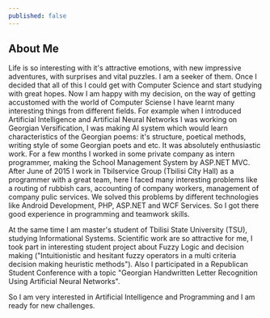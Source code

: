 ```yaml
---
published: false
---
```

## About Me

Life is so interesting with it's attractive emotions, with new impressive adventures, with surprises and vital puzzles. I am a seeker of them. Once I decided that all of this I could get with Computer Science and start studying with great hopes. Now I am happy with my decision, on the way of getting accustomed with the world of Computer Sciense I have learnt many interesting things from different fields. For example when I introduced Artificial Intelligence and Artificial Neural Networks I was working on Georgian Versification, I was making AI system which would learn characteristics of the Georgian poems: it's structure, poetical methods, writing style of some Georgian poets and etc. It was absolutely enthusiastic work. For a few months I worked in some private company as intern programmer, making the School Management System by ASP.NET MVC. After June of 2015 I work in Tbilservice Group (Tbilisi City Hall) as a programmer with a great team, here I faced many interesting problems like a routing of rubbish cars, accounting of company workers, management of company pulic services. We solved this problems by different technologies like Android Development, PHP, ASP.NET and WCF Services. So I got there good experience in programming and teamwork skills.

At the same time I am master's student of Tbilisi State University (TSU), studying Informational Systems. Scientific work are so attractive for me, I took part in interesting student project about Fuzzy Logic and decision making ("Intuitionistic and hesitant fuzzy operators in a multi criteria decision making heuristic methods"). Also I participated in a Republican Student Conference with a topic "Georgian Handwritten Letter Recognition Using Artificial Neural Networks".

So I am  very interested in Artificial Intelligence and Programming and I am ready for new challenges.